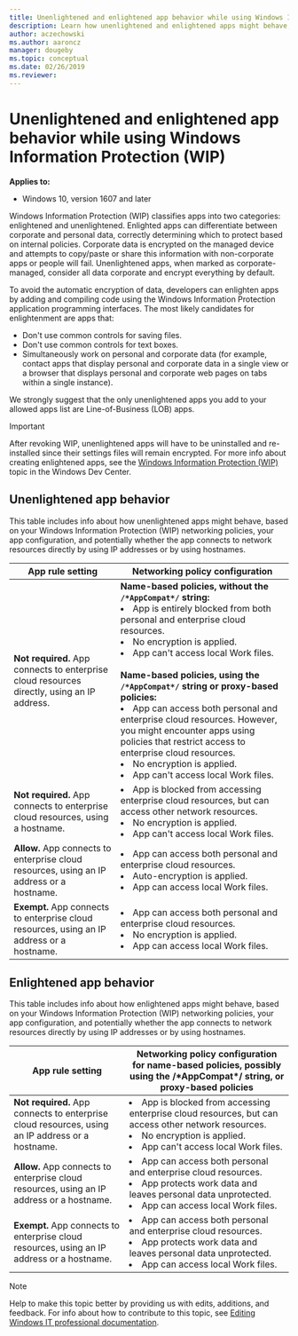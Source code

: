 ```yaml
---
title: Unenlightened and enlightened app behavior while using Windows Information Protection (WIP) 
description: Learn how unenlightened and enlightened apps might behave, based on Windows Information Protection (WIP) network policies, app configuration, and other criteria
author: aczechowski
ms.author: aaroncz
manager: dougeby
ms.topic: conceptual
ms.date: 02/26/2019
ms.reviewer: 
---
```


# Unenlightened and enlightened app behavior while using Windows Information Protection (WIP)
**Applies to:**

- Windows 10, version 1607 and later

Windows Information Protection (WIP) classifies apps into two categories: enlightened and unenlightened. Enlighted apps can differentiate between corporate and personal data, correctly determining which to protect based on internal policies. Corporate data is encrypted on the managed device and attempts to copy/paste or share this information with non-corporate apps or people will fail. Unenlightened apps, when marked as corporate-managed, consider all data corporate and encrypt everything by default.

To avoid the automatic encryption of data, developers can enlighten apps by adding and compiling code using the Windows Information Protection application programming interfaces. The most likely candidates for enlightenment are apps that:

- Don't use common controls for saving files.
- Don't use common controls for text boxes.
- Simultaneously work on personal and corporate data (for example, contact apps that display personal and corporate data in a single view or a browser that displays personal and corporate web pages on tabs within a single instance).

We strongly suggest that the only unenlightened apps you add to your allowed apps list are Line-of-Business (LOB) apps.

> [!IMPORTANT]
> After revoking WIP, unenlightened apps will have to be uninstalled and re-installed since their settings files will remain encrypted. For more info about creating enlightened apps, see the [Windows Information Protection (WIP)](/windows/uwp/enterprise/wip-hub) topic in the Windows Dev Center.

## Unenlightened app behavior
This table includes info about how unenlightened apps might behave, based on your Windows Information Protection (WIP) networking policies, your app configuration, and potentially whether the app connects to network resources directly by using IP addresses or by using hostnames.

|App rule setting|Networking policy configuration|
|--- |--- |
|**Not required.** App connects to enterprise cloud resources directly, using an IP address.| **Name-based policies, without the `/*AppCompat*/` string:**<li>App is entirely blocked from both personal and enterprise cloud resources.<li>No encryption is applied.<li>App can't access local Work files.<br/><br/>**Name-based policies, using the `/*AppCompat*/` string or proxy-based policies:**<li>App can access both personal and enterprise cloud resources. However, you might encounter apps using policies that restrict access to enterprise cloud resources.<li>No encryption is applied.<li>App can't access local Work files.|
|**Not required.** App connects to enterprise cloud resources, using a hostname.|<li>App is blocked from accessing enterprise cloud resources, but can access other network resources.<li>No encryption is applied.<li>App can't access local Work files.|
|**Allow.** App connects to enterprise cloud resources, using an IP address or a hostname.|<li>App can access both personal and enterprise cloud resources.<li>Auto-encryption is applied.<li>App can access local Work files.|
|**Exempt.** App connects to enterprise cloud resources, using an IP address or a hostname.|<li>App can access both personal and enterprise cloud resources.<li>No encryption is applied.<li>App can access local Work files.|

## Enlightened app behavior
This table includes info about how enlightened apps might behave, based on your Windows Information Protection (WIP) networking policies, your app configuration, and potentially whether the app connects to network resources directly by using IP addresses or by using hostnames.

|App rule setting|Networking policy configuration for name-based policies, possibly using the /&#42;AppCompat&#42;/ string, or proxy-based policies|
|--- |--- |
|**Not required.** App connects to enterprise cloud resources, using an IP address or a hostname.|<li>App is blocked from accessing enterprise cloud resources, but can access other network resources.<li> No encryption is applied.<li> App can't access local Work files.|
|**Allow.** App connects to enterprise cloud resources, using an IP address or a hostname.|<li>App can access both personal and enterprise cloud resources.<li> App protects work data and leaves personal data unprotected.<li> App can access local Work files.|
|**Exempt.** App connects to enterprise cloud resources, using an IP address or a hostname.|<li>App can access both personal and enterprise cloud resources.<li> App protects work data and leaves personal data unprotected.<li> App can access local Work files.|

>[!NOTE]
>Help to make this topic better by providing us with edits, additions, and feedback. For info about how to contribute to this topic, see [Editing Windows IT professional documentation](https://github.com/Microsoft/windows-itpro-docs/blob/master/CONTRIBUTING.md).
